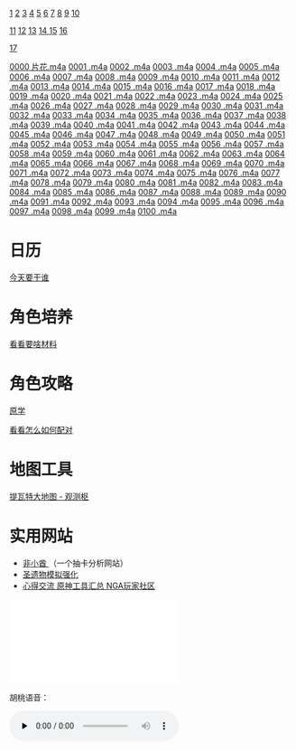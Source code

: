[1](123/messages.html) [2](123/messages2.html) [3](123/messages3.html) [4](123/messages4.html) [5](123/messages5.html) [6](123/messages6.html) [7](123/messages7.html) [8](123/messages8.html) [9](123/messages9.html) [10](123/messages10.html)

[11](123/messages11.html) [12](123/messages12.html) [13](123/messages13.html) [14 ](123/messages14.html)[15](123/messages15.html) [16](123/messages17.html)

[17](123/messages17.html)







[0000 片花.m4a](https://f004.backblazeb2.com/file/audios001/0000++%E7%89%87%E8%8A%B1.m4a)
[0001 .m4a](https://f004.backblazeb2.com/file/audios001/0001+.m4a)
[0002 .m4a](https://f004.backblazeb2.com/file/audios001/0002+.m4a)
[0003 .m4a](https://f004.backblazeb2.com/file/audios001/0003+.m4a)
[0004 .m4a](https://f004.backblazeb2.com/file/audios001/0004+.m4a)
[0005 .m4a](https://f004.backblazeb2.com/file/audios001/0005+.m4a)
[0006 .m4a](https://f004.backblazeb2.com/file/audios001/0006+.m4a)
[0007 .m4a](https://f004.backblazeb2.com/file/audios001/0007+.m4a)
[0008 .m4a](https://f004.backblazeb2.com/file/audios001/0008+.m4a)
[0009 .m4a](https://f004.backblazeb2.com/file/audios001/0009+.m4a)
[0010 .m4a]()
[0011 .m4a]()
[0012 .m4a]()
[0013 .m4a]()
[0014 .m4a]()
[0015 .m4a]()
[0016 .m4a]()
[0017 .m4a]()
[0018 .m4a]()
[0019 .m4a]()
[0020 .m4a]()
[0021 .m4a]()
[0022 .m4a]()
[0023 .m4a]()
[0024 .m4a]()
[0025 .m4a]()
[0026 .m4a]()
[0027 .m4a]()
[0028 .m4a]()
[0029 .m4a]()
[0030 .m4a]()
[0031 .m4a]()
[0032 .m4a]()
[0033 .m4a]()
[0034 .m4a]()
[0035 .m4a]()
[0036 .m4a]()
[0037 .m4a]()
[0038 .m4a]()
[0039 .m4a]()
[0040 .m4a]()
[0041 .m4a]()
[0042 .m4a]()
[0043 .m4a]()
[0044 .m4a]()
[0045 .m4a]()
[0046 .m4a]()
[0047 .m4a]()
[0048 .m4a]()
[0049 .m4a]()
[0050 .m4a]()
[0051 .m4a]()
[0052 .m4a]()
[0053 .m4a]()
[0054 .m4a]()
[0055 .m4a]()
[0056 .m4a]()
[0057 .m4a]()
[0058 .m4a]()
[0059 .m4a]()
[0060 .m4a]()
[0061 .m4a]()
[0062 .m4a]()
[0063 .m4a]()
[0064 .m4a]()
[0065 .m4a]()
[0066 .m4a]()
[0067 .m4a]()
[0068 .m4a]()
[0069 .m4a]()
[0070 .m4a]()
[0071 .m4a]()
[0072 .m4a]()
[0073 .m4a]()
[0074 .m4a]()
[0075 .m4a]()
[0076 .m4a]()
[0077 .m4a]()
[0078 .m4a]()
[0079 .m4a]()
[0080 .m4a]()
[0081 .m4a]()
[0082 .m4a]()
[0083 .m4a]()
[0084 .m4a]()
[0085 .m4a]()
[0086 .m4a]()
[0087 .m4a]()
[0088 .m4a]()
[0089 .m4a]()
[0090 .m4a]()
[0091 .m4a]()
[0092 .m4a]()
[0093 .m4a]()
[0094 .m4a]()
[0095 .m4a]()
[0096 .m4a]()
[0097 .m4a]()
[0098 .m4a]()
[0099 .m4a]()
[0100 .m4a]()







# 日历 

[今天要干谁](https://bbs.mihoyo.com/ys/obc/channel/map/193?bbs_presentation_style=no_header)

# 角色培养

[看看要啥材料](https://bbs.mihoyo.com/ys/obc/channel/map/189/25?bbs_presentation_style=no_header)

# 角色攻略

[原学](https://m.bbs.mihoyo.com/ys?channel=appstore/#/article/21963818)

[看看怎么如何配对](https://bbs.mihoyo.com/ys/strategy/channel/map/133/134?bbs_presentation_style=no_header)

# 地图工具

[提瓦特大地图 - 观测枢](https://webstatic.mihoyo.com/ys/app/interactive-map/index.html?bbs_presentation_style=no_header&lang=zh-cn&_markerFps=24#/map/2?shown_types=43)

# 实用网站

- [非小酋 ](https://feixiaoqiu.com/)（一个抽卡分析网站）
- [圣遗物模拟强化](https://genshin.noworklife.cn/#/artifact-box)
- [心得交流 原神工具汇总 NGA玩家社区](https://nga.178.com/read.php?tid=24362520&rand=718)



<iframe src="//player.bilibili.com/player.html?aid=213037643&bvid=BV1Ra411i7n1&cid=573404722&page=1" scrolling="no" border="0" frameborder="no" framespacing="0" allowfullscreen="true"> </iframe>







胡桃语音：

<audio id="audio" controls="" preload="none">
      <source id="mp3" src="https://uploadstatic.mihoyo.com/ys-obc/2021/03/14/4359827/a61b1455b451e2a745d3aff31a542eab_288767623554272974.mp3">
</audio>



















